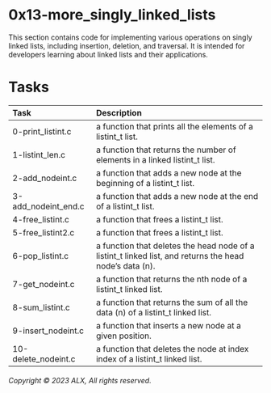 # 0x13-more_singly_linked_lists
This section contains code for implementing various operations on singly linked lists, including insertion, deletion, and traversal. It is intended for developers learning about linked lists and their applications.
# Tasks
| Task | Description |
|:--|:--|
| 0-print_listint.c | a function that prints all the elements of a listint_t list. |
| 1-listint_len.c |  a function that returns the number of elements in a linked listint_t list. |
| 2-add_nodeint.c |  a function that adds a new node at the beginning of a listint_t list. |
| 3-add_nodeint_end.c |  a function that adds a new node at the end of a listint_t list. |
| 4-free_listint.c |  a function that frees a listint_t list. |
| 5-free_listint2.c | a function that frees a listint_t list. |
| 6-pop_listint.c | a function that deletes the head node of a listint_t linked list, and returns the head node’s data (n). |
| 7-get_nodeint.c | a function that returns the nth node of a listint_t linked list. |
| 8-sum_listint.c | a function that returns the sum of all the data (n) of a listint_t linked list. |
| 9-insert_nodeint.c | a function that inserts a new node at a given position. |
| 10-delete_nodeint.c | a function that deletes the node at index index of a listint_t linked list. |
###### Copyright © 2023 ALX, All rights reserved.
